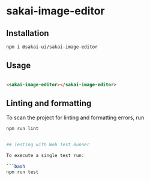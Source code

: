# sakai-image-editor

## Installation

```bash
npm i @sakai-ui/sakai-image-editor
```

## Usage

```html

<sakai-image-editor></sakai-image-editor>

```

## Linting and formatting

To scan the project for linting and formatting errors, run

```bash
npm run lint


## Testing with Web Test Runner

To execute a single test run:

```bash
npm run test
```
